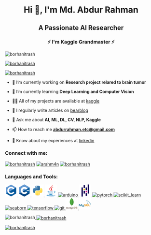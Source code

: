 <h1 align="center">Hi 👋, I'm Md. Abdur Rahman</h1>
<h2 align="center">A Passionate AI Researcher</h2>
<h3 align="center">⚡ I'm Kaggle Grandmaster ⚡</h3>

<p align="left"> <img src="https://komarev.com/ghpvc/?username=borhanitrash&label=Profile%20views&color=0e75b6&style=flat" alt="borhanitrash" /> </p>

<p align="left"> <a href="https://github.com/ryo-ma/github-profile-trophy"><img src="https://github-profile-trophy.vercel.app/?username=borhanitrash" alt="borhanitrash" /></a> </p>

<p align="left"> <a href="https://twitter.com/borhanitrash" target="blank"><img src="https://img.shields.io/twitter/follow/borhanitrash?logo=twitter&style=for-the-badge" alt="borhanitrash" /></a> </p>

- 🔭 I’m currently working on **Research project relared to brain tumor**

- 🌱 I’m currently learning **Deep Learning and Computer Vision**

- 👨‍💻 All of my projects are available at [kaggle](https://www.kaggle.com/borhanitrash)

- 📝 I regularly write articles on [bearblog](borhanitrash.bearblog.dev)

- 💬 Ask me about **AI, ML, DL, CV, NLP, Kaggle**

- 📫 How to reach me **abdurrahman.etc@gmail.com**

- 📄 Know about my experiences at [linkedin](https://www.linkedin.com/in/arahm4n)

<h3 align="left">Connect with me:</h3>
<p align="left">
<a href="https://twitter.com/borhanitrash" target="blank"><img align="center" src="https://raw.githubusercontent.com/rahuldkjain/github-profile-readme-generator/master/src/images/icons/Social/twitter.svg" alt="borhanitrash" height="30" width="40" /></a>
<a href="https://linkedin.com/in/arahm4n" target="blank"><img align="center" src="https://raw.githubusercontent.com/rahuldkjain/github-profile-readme-generator/master/src/images/icons/Social/linked-in-alt.svg" alt="arahm4n" height="30" width="40" /></a>
<a href="https://kaggle.com/borhanitrash" target="blank"><img align="center" src="https://raw.githubusercontent.com/rahuldkjain/github-profile-readme-generator/master/src/images/icons/Social/kaggle.svg" alt="borhanitrash" height="30" width="40" /></a>
</p>

<h3 align="left">Languages and Tools:</h3>
<p align="left"> </a> <a href="https://www.cprogramming.com/" target="_blank" rel="noreferrer"> <img src="https://raw.githubusercontent.com/devicons/devicon/master/icons/c/c-original.svg" alt="c" width="40" height="40"/> </a> <a href="https://www.w3schools.com/cpp/" target="_blank" rel="noreferrer"> <img src="https://raw.githubusercontent.com/devicons/devicon/master/icons/cplusplus/cplusplus-original.svg" alt="cplusplus" width="40" height="40"/> </a> <a href="https://www.python.org" target="_blank" rel="noreferrer"> <img src="https://raw.githubusercontent.com/devicons/devicon/master/icons/python/python-original.svg" alt="python" width="40" height="40"/> </a> </a> </a> <a href="https://www.java.com" target="_blank" rel="noreferrer"> <img src="https://raw.githubusercontent.com/devicons/devicon/master/icons/java/java-original.svg" alt="java" width="40" height="40"/> <a href="https://www.arduino.cc/" target="_blank" rel="noreferrer"> <img src="https://cdn.worldvectorlogo.com/logos/arduino-1.svg" alt="arduino" width="40" height="40"/> </a> <a href="https://www.linux.org/" target="_blank" rel="noreferrer"> </a> <a href="https://pandas.pydata.org/" target="_blank" rel="noreferrer"> <img src="https://raw.githubusercontent.com/devicons/devicon/2ae2a900d2f041da66e950e4d48052658d850630/icons/pandas/pandas-original.svg" alt="pandas" width="40" height="40"/> <a href="https://pytorch.org/" target="_blank" rel="noreferrer"> <img src="https://www.vectorlogo.zone/logos/pytorch/pytorch-icon.svg" alt="pytorch" width="40" height="40"/> </a> <a href="https://scikit-learn.org/" target="_blank" rel="noreferrer"> <img src="https://upload.wikimedia.org/wikipedia/commons/0/05/Scikit_learn_logo_small.svg" alt="scikit_learn" width="40" height="40"/> </a> <a href="https://seaborn.pydata.org/" target="_blank" rel="noreferrer"> <img src="https://seaborn.pydata.org/_images/logo-mark-lightbg.svg" alt="seaborn" width="40" height="40"/> </a> <a href="https://www.tensorflow.org" target="_blank" rel="noreferrer"> <img src="https://www.vectorlogo.zone/logos/tensorflow/tensorflow-icon.svg" alt="tensorflow" width="40" height="40"/> </a> <a href="https://git-scm.com/" target="_blank" rel="noreferrer"> <img src="https://www.vectorlogo.zone/logos/git-scm/git-scm-icon.svg" alt="git" width="40" height="40"/> </a> <a href="https://www.mongodb.com/" target="_blank" rel="noreferrer"><img src="https://raw.githubusercontent.com/devicons/devicon/master/icons/mongodb/mongodb-original-wordmark.svg" alt="mongodb" width="40" height="40"/> </a> <a href="https://www.mysql.com/" target="_blank" rel="noreferrer"> <img src="https://raw.githubusercontent.com/devicons/devicon/master/icons/mysql/mysql-original-wordmark.svg" alt="mysql" width="40" height="40"/> </p>

<p><img align="left" src="https://github-readme-stats.vercel.app/api/top-langs?username=borhanitrash&show_icons=true&locale=en&layout=compact" alt="borhanitrash" /></p>

<p>&nbsp;<img align="center" src="https://github-readme-stats.vercel.app/api?username=borhanitrash&show_icons=true&locale=en" alt="borhanitrash" /></p>

<p><img align="center" src="https://github-readme-streak-stats.herokuapp.com/?user=borhanitrash&" alt="borhanitrash" /></p>
